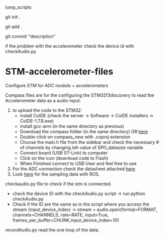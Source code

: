 lump_scripts

git init . 

git add .

git commit "description"

if the problem with the accelerometer check the device id with checkAudio.py
# STM-accelerometer-files
Configure STM for ADC module  + accelerometers


Compass files are for the configuring the STM32f3discovery to read the Accelerometer data as a audio input. 
  1) to upload the code to the STM32:
		* install CoIDE (check the server -> Software -> CoIDE installers -> CoIDE-1.7.8.exe)
		* install gcc-arm (in the same directory as previous)
		* Download the compass folder (in the same directory) OR [here](https://github.com/togjade/yerkebulan-s-adc_accel.git)
		* Double-click on compass_new with .coproj extension
		* Choose the main.h file from the sidebar and check the necessary # of channels by changing teh value of SPI1_datasize variable
		* Connect board (USB ST-Link) to computer
		* Click on the icon (download code to Flash)
		* When Finished connect to USB User and feel free to use
  2) For the ADC connection check the datasheet attached [here](https://github.com/togjade/yerkebulan-s-adc_accel/blob/main/ADC%20documentation.docx)
  3) Look [here](https://github.com/togjade/yerkebulan-s-adc_accel/blob/main/accel_pub.py) for the sampling data with ROS.
  
checkaudio.py file to check if the stm is connected. 
  * check the device ID with the checkAudio.py script -> run python checkAudio.py
  * Check if the ID are the same as in the script where you access the stream (input_device_index) -> 
		stream = audio.open(format=FORMAT, channels=CHANNELS,
                rate=RATE, input=True,
                frames_per_buffer=CHUNK,input_device_index=10)

recordAudio.py read the one loop of the data. 



